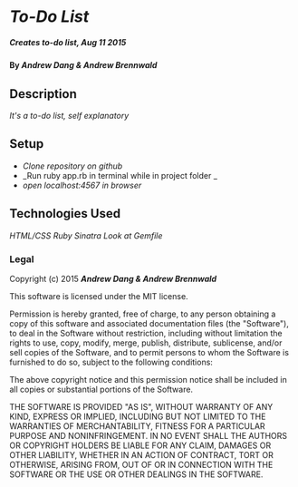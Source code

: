 # _To-Do List_

##### _Creates to-do list, Aug 11 2015_

#### By _**Andrew Dang & Andrew Brennwald**_

## Description

_It's a to-do list, self explanatory_

## Setup

* _Clone repository on github_
* _Run ruby app.rb in terminal while in project folder _
* _open localhost:4567 in browser_


## Technologies Used

_HTML/CSS_
_Ruby_
_Sinatra_
_Look at Gemfile_


### Legal

Copyright (c) 2015 **_Andrew Dang & Andrew Brennwald_**

This software is licensed under the MIT license.

Permission is hereby granted, free of charge, to any person obtaining a copy
of this software and associated documentation files (the "Software"), to deal
in the Software without restriction, including without limitation the rights
to use, copy, modify, merge, publish, distribute, sublicense, and/or sell
copies of the Software, and to permit persons to whom the Software is
furnished to do so, subject to the following conditions:

The above copyright notice and this permission notice shall be included in
all copies or substantial portions of the Software.

THE SOFTWARE IS PROVIDED "AS IS", WITHOUT WARRANTY OF ANY KIND, EXPRESS OR
IMPLIED, INCLUDING BUT NOT LIMITED TO THE WARRANTIES OF MERCHANTABILITY,
FITNESS FOR A PARTICULAR PURPOSE AND NONINFRINGEMENT. IN NO EVENT SHALL THE
AUTHORS OR COPYRIGHT HOLDERS BE LIABLE FOR ANY CLAIM, DAMAGES OR OTHER
LIABILITY, WHETHER IN AN ACTION OF CONTRACT, TORT OR OTHERWISE, ARISING FROM,
OUT OF OR IN CONNECTION WITH THE SOFTWARE OR THE USE OR OTHER DEALINGS IN
THE SOFTWARE.
